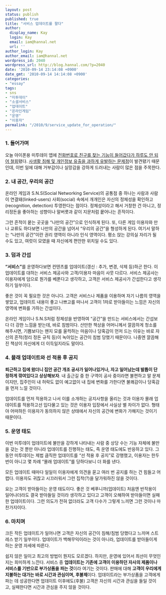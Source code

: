 ```yaml
---
layout: post
status: publish
published: true
title: "서비스 업데이트를 팔다"
author:
  display_name: Kay
  login: Kay
  email: iam@hannal.net
  url: ''
author_login: Kay
author_email: iam@hannal.net
wordpress_id: 2040
wordpress_url: http://blog.hannal.com/?p=2040
date: '2010-09-14 23:14:08 +0900'
date_gmt: '2010-09-14 14:14:08 +0900'
categories:
- "essay"
tags:
- sns
- "미투데이"
- "소셜서비스"
- "업데이트"
- "온라인게임"
- "운영"
- "이용자"
permalink: "/2010/9/service_update_for_operation/"
---
```

<h3>1. 들어가며</h3>
<p>오늘 아이폰용 미투데이 앱에 <a href="http://me2day.net/sumanpark/2010/09/14#17:51:02">전화번호로 친구를 찾는 기능이 들어갔다가 하루도 안 되어 철회</a>됐다. <a href="http://bigenius.tistory.com/71">사생활 침해 및 개인정보 유출을 과하게 유발하는 문제점</a>이 발견됐기 때문인데, 이번 일에 대해 거부감이나 실망감을 강하게 드러내는 사람이 많은 점을 주목한다.</p>
<h3>2. 내 공간, 우리의 공간</h3>
<p>온라인 게임과 S.N.S(Social Networking Service)의 공통점 중 하나는 사람과 사람이 연결돼(linked-users) 사회(social) 속에서 개개인은 자신의 정체성을 확인하고(recognition, detection) 투영한다는 점이다. 정체성이라고 해서 거창한 건 아니고, 정리정돈을 좋아하는 성향이나 말버릇과 같이 지문처럼 뭍어나는 흔적이다.</p>
<p>그런 흔적이 뭍는 곳곳을 “나만의 공간”으로 인식하게 된다. 또, 다른 게임 이용자와 만나 교류도 하다보면 나만의 공간을 넘어서 “우리의 공간”을 형성하게 된다. 여기서 말하는 “나만의 공간”이란 권리 영역이 아니라 인식 영역이다. 평소 앉는 강의실 자리가 될 수도 있고, 여럿이 모였을 때 자신에게 편안한 위치일 수도 있다.</p>
<h3>3. 덤과 간섭</h3>
<p><strong>“서비스”</strong>를 운영하다보면 컨텐츠를 업데이트(갱신 : 추가, 변경, 삭제 등)하곤 한다. 이 업데이트를 대하는 서비스 제공사와 고객/이용자 마음이 사뭇 다르다. 서비스 제공사는 이용자에게 덤으로 뭔가를 베푼다고 생각하고, 고객은 서비스 제공사가 간섭한다고 생각하기 일쑤이다.</p>
<p>좋은 것이 꼭 필요한 것은 아니다. 고객은 서비스나 제품을 이용하며 자기 나름의 영역을 쌓았고, 업데이트 내용이 좋고 나쁘고를 떠나서 고객이 1차로 받아들이는 느낌은 자신의 영역에 변화를 가하는 간섭이다.</p>
<p>온라인 게임이나 S.N.S처럼 정체성을 반영하여 “공간”을 만드는 서비스에서는 간섭보다 더 강한 느낌을 받는데, 바로 침범이다. 산만한 책상을 어머니께서 깔끔하게 청소를 해주시면, 기쁨보다는 왠지 모를 울컥하는 마음이나 당혹감이 먼저 드는 이유는 바로 자신의 흔적(정리 정돈 규칙 등)이 녹아있는 공간이 침범 당했기 때문이다. 나중엔 깔끔해진 책상이 자신에게 더 이득일지라도 말이다.</p>
<h3>4. 몰래 업데이트와 선 적용 후 공지</h3>
<p><strong>퇴근하고 집에 왔더니 집안 공간 개조 공사가 일어나있거나, 자고 일어났는데 발톱이 단정하게 깎여있다고 상상해보자</strong>. 내 출근길 중 한 구역이 공사 중이라면 불편하고 말 문제이지만, 집주인이 내 허락도 없이 예고없이 내 집에 변화를 가한다면 불쾌감이나 당혹감을 먼저 느낄 것이다.</p>
<p>업데이트를 먼저 적용하고 나서 이를 소개하는 공지사항을 올리는 것과 이용자 몰래 업데이트를 적용하고선 입다물고 있는 것은 이용자 입장에서 사실상 별 차이가 없다. 형태야 어떠하든 이용자가 동의하지 않은 상태에서 자신의 공간에 변화가 가해지는 것이기 때문이다.</p>
<h3>5. 운영 태도</h3>
<p>이번 미투데이 업데이트에 불만을 강하게 나타내는 사람 중 상당 수는 기능 자체에 불만을 갖는 것 뿐만 아니라 업데이트를 진행하는 태도, 즉 운영 태도에도 반응하고 있다. 그동안 미투데이는 제법 큼직한 업데이트를 “선 적용 후 공지”로 강행했고, 이용자는 한두 번이 아니고 몇 차례 “몰래 업데이트”를 당하다보니 더 화를 낸다.</p>
<p>모든 업데이트 때마다 일일이 이용자에게 의견을 묻고 여러 번 공지를 하는 건 힘들고 어렵다. 이용자도 귀찮고 시끄러워서 그런 집착(?)을 달가워하진 않을 것이다.</p>
<p>요는 고객이 받아들이는 운영 태도이다. 좋은 것 베푸니까(업데이트) 처음엔 반작용이 일어나더라도 결국 받아들일 것이라 생각하고 있다고 고객이 오해하여 받아들이면 실패한 업데이트이다. 그런 의도가 전혀 없더라도 고객 다수가 그렇게 느끼면 그런 것이나 마찬가지이다.</p>
<h3>6. 마치며</h3>
<p>크든 작든 업데이트가 일어나면 고객은 자신의 공간이 침해/침범 당했다고 느끼며 스트레스 받기 일쑤이다. 업데이트가 백해무익이라는 것이 아니라, 업데이트를 받아들이게 하는 운영 자세에 따른다.</p>
<p>쉽지 않은 일이고 최고의 방법이 뭔지도 모르겠다. 하지만, 운영에 있어서 최선이 무엇인지는 희미하게 느낀다. 서비스 중 <strong>업데이트는 기존에 고객이 이용하던 자사의 제품이나 서비스를 기반으로 부가상품을 파는 것</strong>이라 여기는 것이다. 판매에 대해 <strong>고객이 우리에게 지불하는 대가는 바로 시간과 관심이며, 후불제</strong>이다. 업데이트라는 부가상품을 고객에게 파는 데 성공한다면 업데이트 이후에도(후불) 고객은 자신의 시간과 관심을 들일 것이고, 실패한다면 시간과 관심을 주지 않을 것이다.</p>

